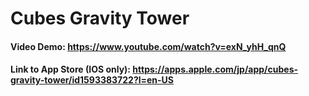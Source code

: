 # Cubes Gravity Tower

#### Video Demo: https://www.youtube.com/watch?v=exN_yhH_qnQ

#### Link to App Store (IOS only):  https://apps.apple.com/jp/app/cubes-gravity-tower/id1593383722?l=en-US
